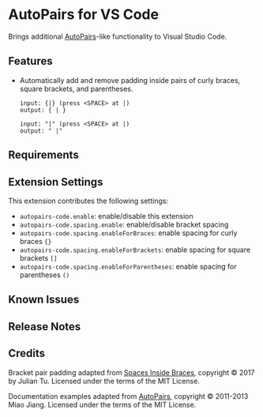 # AutoPairs for VS Code

Brings additional [AutoPairs][]-like functionality to Visual Studio Code.

## Features

* Automatically add and remove padding inside pairs of curly braces, square
  brackets, and parentheses.

    ```text
    input: {|} (press <SPACE> at |)
    output: { | }

    input: "|" (press <SPACE> at |)
    output: " |"
    ```

## Requirements

## Extension Settings

This extension contributes the following settings:

* `autopairs-code.enable`: enable/disable this extension
* `autopairs-code.spacing.enable`: enable/disable bracket spacing
* `autopairs-code.spacing.enableForBraces`: enable spacing for curly braces `{}`
* `autopairs-code.spacing.enableForBrackets`: enable spacing for square brackets `[]`
* `autopairs-code.spacing.enableForParentheses`: enable spacing for parentheses `()`

## Known Issues

## Release Notes

## Credits

Bracket pair padding adapted from [Spaces Inside Braces][sib], copyright © 2017
by Julian Tu. Licensed under the terms of the MIT License.

Documentation examples adapted from [AutoPairs][], copyright © 2011-2013 Miao
Jiang. Licensed under the terms of the MIT License.

[AutoPairs]: https://github.com/jiangmiao/auto-pairs
[sib]: https://github.com/AiryShift/spaces-inside-braces
